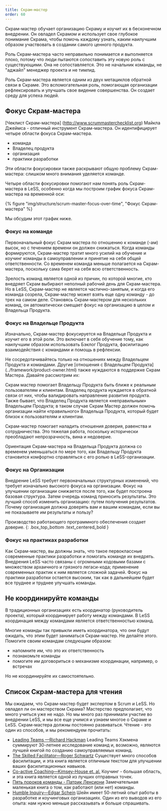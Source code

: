 ```yaml
---
title: Скрам-мастер
order: 60
---
```


Скрам-мастер обучает организацию Скраму и коучит их в бесконечном внедрении. Он овладел Скрамом и использует свое глубокое понимание Скрама, чтобы помочь каждому узнать, каким наилучшим образом участвовать в создании самого ценного продукта.

Роль Скрам-мастера часто неправильно понимается и выполняется плохо, потому что люди пытаются сопоставить эту новую роль с существующими. Она не сопоставляется. Это не начальник команды, не "аджайл" менеджер проекта и не тимлид.

Роль Скрам-мастера является одним из двух метациклов обратной связи в Скраме. Это вспомогательная роль, помогающая организации рефлексировать и улучшать свое видение совершенства. Он создает среду для успеха людей.

## Фокус Скрам-мастера

[Чеклист Скрам-мастера] (http://www.scrummasterchecklist.org) Майкла Джеймса - отличный инструмент Скрам-мастера. Он идентифицирует четыре области фокуса Скрам-мастера.

* команда
* Владелец продукта
* организация
* практики разработки

Эти области фокусировки также раскрывают общую проблему Скрам-мастера: слишком много внимания уделяется команде.

Четыре области фокусировки помогают нам понять роль Скрам-мастера в LeSS, особенно когда мы построим график фокуса Скрам-мастера на временной оси:

<div>
    {% figure "img/structure/scrum-master-focus-over-time", "Фокус Скрам-мастера" %}
</div>

Мы обсудим этот график ниже.

### Фокус на команде

Первоначальный фокус Скрам мастера по отношению к команде (-ам) высок, но с течением времени он должен снижаться. Когда команды формируются, Скрам-мастер тратит много усилий на обучение и коучинг команды в самоуправлении и принятие на себя общей ответственности. Со временем команда меньше полагается на Скрам-мастера, поскольку сама берет на себя всю ответственность.

Зрелость команд является одной из причин, по которой многие, кто внедряет Скрам выбирают неполный рабочий день для Скрам-мастера. Но в LeSS, Скрам-мастер не является частично-занятым, и когда его команда созрела, Скрам-мастер может взять еще одну команду - до трех на самом деле. Становясь Скрам-мастером для нескольких команд, он автоматически смещает фокус на организацию в целом и Владельца Продукта.

### Фокус на Владельце Продукта

Изначально, Скрам-мастер фокусируется на Владельце Продукта и коучит его в этой роли. Это включает в себя обучение тому, как наилучшим образом использовать Бэклог Продукта, фасилитацию взаимодействия с командами и помощь в рефлексии.

Не сосредотачивайтесь только на отношениях между Владельцем Продукта и командами. Другие [отношения с Владельцем Продукта] (../framework/product-owner.html) также нуждаются в поддержке Скрам Мастера. Давайте рассмотрим их:

Скрам мастер помогает Владельцу Продукта быть ближе к реальным пользователям и клиентам. Владелец продукта нуждается в обратной связи от них, чтобы валидировать направление развития продукта. Также бывает, что Владелец Продукта является «неправильным» Владельцем Продукта; в таком случае Скрам Мастер должен помочь организации найти «правильного» Владельца Продукта, который будет близок к пользователям и клиентам.

Скрам-мастер помогает наладить отношения доверия, равенства и сотрудничества. Это тяжелая работа, поскольку исторически преобладают непрозрачность, вина и недоверие.

Ориентация Скрам-мастера на Владельца Продукта должна со временем уменьшаться по мере того, как Владельцу Продукта становится комфортно справляться с его ролью в LeSS-организации.

### Фокус на Организации

Внедрение LeSS требует первоначальных структурных изменений, что требует изначально высокого фокуса на организации. Фокус на улучшении организации снижается после того, как будет построена базовая структура. Затем очередь команд приносить результаты. Это лучший способ изменить организацию: путем получения результатов. Почему организация должна доверять вам и вашим командам, если вы не показываете им результаты и пользу?

Производство работающего программного обеспечения создает доверие.
{: .box_top_bottom  .text_centered_bold }

### Фокус на практиках разработки

Как Скрам-мастер, вы должны знать, что такое первоклассные современные практики разработки и помогать команде их внедрять. Внедрения LeSS часто связаны с огромными кодовыми базами с множеством архаичного и грязного легаси-кода; применение современных практик к ним является сложной задачей. Фокус на практики разработки остается высоким, так как в дальнейшем будет все труднее и труднее улучшать команды.

## Не координируйте команды

В традиционных организациях есть координатор (руководитель проекта), который координирует работу между командами. В LeSS координация между командами является ответственностью команд.

Многие команды так привыкли иметь координатора, что они будут ожидать, что этим будет заниматься Скрам-мастер. Не делайте этого. Помогите своим командам следующим образом:

* напомните им, что это их ответственность
* познакомьте команды
* помогите им договориться о механизме координации, например, о встречах

Но не координируйте их самостоятельно.

## Список Скрам-мастера для чтения

Мы ожидаем, что Скрам-мастер будет экспертом в Scrum и LeSS. Но овладел ли он мастерством Скрама? Мастерство предполагает, что много учиться уже не надо. Но мы много раз принимали участие во внедрении LeSS, и мы все еще учимся и узнаем многое о Скраме и LeSS. Скрам-мастера должны постоянно развиваться. Чтение - это один из способов, и мы рекомендуем прочитать:

* [Leading Teams —Richard Hackman](http://www.amazon.com/Leading-Teams-Setting-Stage-Performances/dp/1578513332)
  Leading Teams Хэкмена суммируют 30-летнее исследование команд и, возможно, являются лучшей книгой по созданию самоуправляемых команд.
* [The Skilled Facilitator—Roger Schwartz](http://www.amazon.com/The-Skilled-Facilitator-Comprehensive-Facilitators/dp/0787947237)
  Существует много способов фасилитации, и эта книга является отличным текстом для улучшении ваших фасилитационных навыков.
* [Co-active Coaching—Kimsey-House et. al.](http://www.amazon.com/Co-Active-Coaching-Changing-Business-Transforming/dp/1857885678)
  Коучинг - большая область, и эта книга является одной из лучших отправных точек.
* [Пять пороков команды - Патрик Ленсиони](https://www.ozon.ru/context/detail/id/6258644/)
  Замечательная маленькая книга о том, как работают (или нет) команды.
* [Humble Inquiry—Edgar Schein](http://www.amazon.com/Humble-Inquiry-Instead-Telling-Business/dp/1609949811)
  Шейн имеет 50-летний опыт работы в разработке и коучинговых организациях. Один из его выводов из его опыта: нам нужно меньше рассказывать и больше спрашивать.
